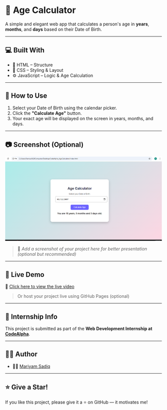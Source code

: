 # 🎂 Age Calculator

A simple and elegant web app that calculates a person's age in **years**, **months**, and **days** based on their Date of Birth.

---

## 💻 Built With

- 🧱 HTML – Structure
- 🎨 CSS – Styling & Layout
- ⚙️ JavaScript – Logic & Age Calculation

---

## 🚀 How to Use

1. Select your Date of Birth using the calendar picker.
2. Click the **"Calculate Age"** button.
3. Your exact age will be displayed on the screen in years, months, and days.

---

## 📷 Screenshot (Optional)

![Age Calculator Screenshot](screenshot.png)

> 📌 *Add a screenshot of your project here for better presentation (optional but recommended)*

---

## 🏁 Live Demo

🎥 [Click here to view the live video](AgeCalculator_MariyamSadiq.mp4)

> Or host your project live using GitHub Pages (optional)

---

## 📝 Internship Info

This project is submitted as part of the **Web Development Internship at [CodeAlpha](https://www.codealpha.tech/)**.

---

## 🧑‍💻 Author

- 👩‍💻 [Mariyam Sadiq](https://www.linkedin.com/in/mariyam-sadiq-364509362)

---

## ⭐️ Give a Star!

If you like this project, please give it a ⭐ on GitHub — it motivates me!
